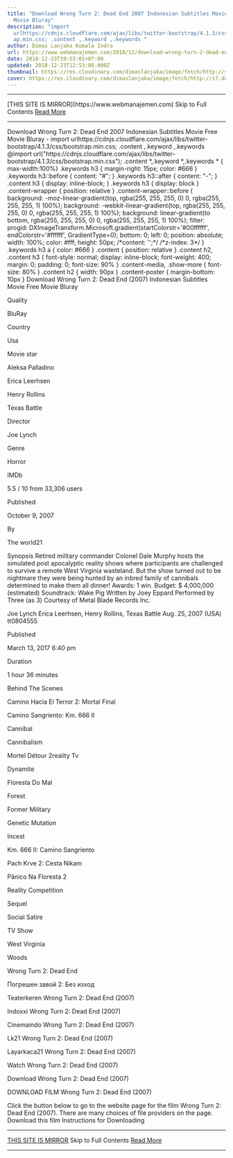 ```yaml
---
title: "Download Wrong Turn 2: Dead End 2007 Indonesian Subtitles Movie Free
  Movie Bluray"
description: "import
  urlhttps://cdnjs.cloudflare.com/ajax/libs/twitter-bootstrap/4.1.3/css/bootstr\
  ap.min.css; .content ,.keyword ,.keywords "
author: Dimas Lanjaka Kumala Indra
url: https://www.webmanajemen.com/2018/12/download-wrong-turn-2-dead-end-2007.html
date: 2018-12-23T19:53:01+07:00
updated: 2018-12-23T12:53:00.000Z
thumbnail: https://res.cloudinary.com/dimaslanjaka/image/fetch/http://s7.dunia21.net/wp-content/uploads/2015/12/film-wrong-turn-2-dead-end-2007.jpg
cover: https://res.cloudinary.com/dimaslanjaka/image/fetch/http://s7.dunia21.net/wp-content/uploads/2015/12/film-wrong-turn-2-dead-end-2007.jpg
---
```


<hr/> [THIS SITE IS MIRROR](https://www.webmanajemen.com) Skip to Full Contents <a href="https://www.webmanajemen.com/2018/12/download-wrong-turn-2-dead-end-2007.html" rel="follow" class="button" id="read-more">Read More</a> <hr/> Download Wrong Turn 2: Dead End 2007 Indonesian Subtitles Movie Free Movie Bluray - import urlhttps://cdnjs.cloudflare.com/ajax/libs/twitter-bootstrap/4.1.3/css/bootstrap.min.css; .content ,.keyword ,.keywords  @import url("https://cdnjs.cloudflare.com/ajax/libs/twitter-bootstrap/4.1.3/css/bootstrap.min.css");  .content *,.keyword *,.keywords * { max-width:100%}  .keywords h3 { margin-right: 15px; color: #666 }   .keywords h3::before { content: "#"; }  .keywords h3::after { content: "-"; }  .content h3 { display: inline-block; }  .keywords h3 { display: block }  .content-wrapper {          position: relative      }      .content-wrapper::before {          background: -moz-linear-gradient(top, rgba(255, 255, 255, 0) 0, rgba(255, 255, 255, 1) 100%);          background: -webkit-linear-gradient(top, rgba(255, 255, 255, 0) 0, rgba(255, 255, 255, 1) 100%);          background: linear-gradient(to bottom, rgba(255, 255, 255, 0) 0, rgba(255, 255, 255, 1) 100%);          filter: progid: DXImageTransform.Microsoft.gradient(startColorstr='#00ffffff', endColorstr='#ffffff', GradientType=0);          bottom: 0;          left: 0;          position: absolute;          width: 100%;          color: #fff;          height: 50px;          /*content: '';*/          /*z-index: 3*/      }      .keywords h3 a {          color: #666      }      .content {          position: relative      }      .content h2,      .content h3 {          font-style: normal;          display: inline-block;          font-weight: 400;          margin: 0;          padding: 0;          font-size: 90%      }      .content-media,      .show-more {          font-size: 80%      }      .content h2 {          width: 90px      }      .content-poster {          margin-bottom: 10px      }    
  Download Wrong Turn 2: Dead End (2007) Indonesian Subtitles Movie Free Movie Bluray 

  

  
  
  
  Quality 
  
  BluRay 
  
  
  
  Country 
  
  Usa 
  
  
  
  Movie star 
  
  Aleksa Palladino 
  
  Erica Leerhsen 
  
  Henry Rollins 
  
  Texas Battle 
  
  
  
  Director 
  
  Joe Lynch 
  
  
  
  Genre 
  
  Horror 
  
  
  
  IMDb 
  
  5.5 
  / 
  10 
  from 
  33,306 
  users 
  
  
  Published 
  
  October 9, 2007 
  
  
  
  By 
  
  The world21 
  
  
  Synopsis 
 Retired military commander Colonel Dale Murphy hosts the simulated post apocalyptic reality shows where participants are challenged to survive a remote West Virginia wasteland.  But the show turned out to be nightmare they were being hunted by an inbred family of cannibals determined to make them all dinner! 
 Awards: 1 win. 
 Budget: $ 4,000,000 (estimated) 
 Soundtrack: Wake Pig Written by Joey Eppard Performed by Three (as 3) Courtesy of Metal Blade Records Inc. 

  Joe Lynch 
  Erica Leerhsen, Henry Rollins, Texas Battle 
  Aug. 25, 2007 (USA) 
  tt0804555 
 
  
  
  Published 
  
  March 13, 2017 6:40 pm 
  
  
  
  Duration 
  
  1 hour 36 minutes 
  
  
  
  Behind The Scenes 
  
  Camino Hacia El Terror 2: Mortal Final 
  
  Camino Sangriento: Km.  666 II 
  
  Cannibal 
  
  Cannibalism 
  
  Mortel Détour 2reality Tv 
  
  Dynamite 
  
  Floresta Do Mal 
  
  Forest 
  
  Former Military 
  
  Genetic Mutation 
  
  Incest 
  
  Km.  666 II: Camino Sangriento 
  
  Pach Krve 2: Cesta Nikam 
  
  Pânico Na Floresta 2 
  
  Reality Competition 
  
  Sequel 
  
  Social Satire 
  
  TV Show 
  
  West Virginia 
  
  Woods 
  
  Wrong Turn 2: Dead End 
  
  Погрешен завой 2: Без изход 
  
  Teaterkeren Wrong Turn 2: Dead End (2007) 
  
  Indoxxi Wrong Turn 2: Dead End (2007) 
  
  Cinemaindo Wrong Turn 2: Dead End (2007) 
  
  Lk21 Wrong Turn 2: Dead End (2007) 
  
  Layarkaca21 Wrong Turn 2: Dead End (2007) 
  
  Watch Wrong Turn 2: Dead End (2007) 
  
  Download Wrong Turn 2: Dead End (2007) 
  
  
  

  
  DOWNLOAD FILM Wrong Turn 2: Dead End (2007) 
  
  Click the button below to go to the website page for the film Wrong Turn 2: Dead End (2007).  There are many choices of file providers on the page. 
   Download this film   Instructions for Downloading <hr/> [THIS SITE IS MIRROR](https://www.webmanajemen.com) Skip to Full Contents <a href="https://www.webmanajemen.com/2018/12/download-wrong-turn-2-dead-end-2007.html" rel="follow" class="button" id="read-more">Read More</a> <hr/>